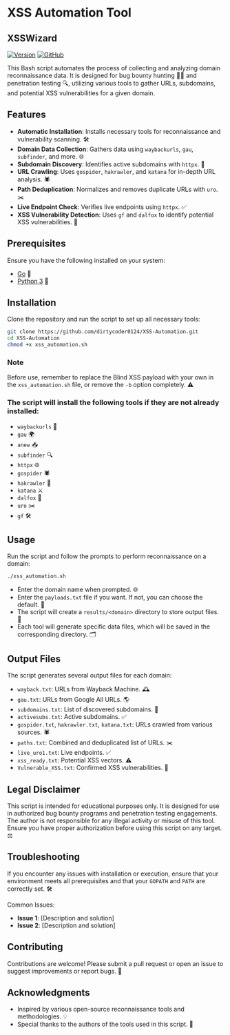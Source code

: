 # XSS Automation Tool
## XSSWizard
[![Version](https://img.shields.io/badge/Version-1.0.0-blue.svg)](https://github.com/hackinter/Archer/releases)
[![GitHub](https://img.shields.io/badge/GITHUB-HACKINTER-red.svg)](https://github.com/hackinter)

This Bash script automates the process of collecting and analyzing domain reconnaissance data. It is designed for bug bounty hunting 🕵️‍♂️ and penetration testing 🔍, utilizing various tools to gather URLs, subdomains, and potential XSS vulnerabilities for a given domain.

## Features

- **Automatic Installation**: Installs necessary tools for reconnaissance and vulnerability scanning. 🛠️
- **Domain Data Collection**: Gathers data using `waybackurls`, `gau`, `subfinder`, and more. 🌐
- **Subdomain Discovery**: Identifies active subdomains with `httpx`. 🔎
- **URL Crawling**: Uses `gospider`, `hakrawler`, and `katana` for in-depth URL analysis. 🕷️
- **Path Deduplication**: Normalizes and removes duplicate URLs with `uro`. ✂️
- **Live Endpoint Check**: Verifies live endpoints using `httpx`. ✅
- **XSS Vulnerability Detection**: Uses `gf` and `dalfox` to identify potential XSS vulnerabilities. 🚨

## Prerequisites

Ensure you have the following installed on your system:

- [Go](https://golang.org/doc/install) 🦅
- [Python 3](https://www.python.org/downloads/) 🐍

## Installation

Clone the repository and run the script to set up all necessary tools:

```bash
git clone https://github.com/dirtycoder0124/XSS-Automation.git
cd XSS-Automation
chmod +x xss_automation.sh
```

### Note

Before use, remember to replace the Blind XSS payload with your own in the `xss_automation.sh` file, or remove the `-b` option completely. ⚠️

### The script will install the following tools if they are not already installed:

- `waybackurls` 📜
- `gau` 🌍
- `anew` 📥
- `subfinder` 🔍
- `httpx` 🌐
- `gospider` 🕷️
- `hakrawler` 🔗
- `katana` ⚔️
- `dalfox` 🦊
- `uro` ✂️
- `gf` 🛠️

## Usage

Run the script and follow the prompts to perform reconnaissance on a domain:

```bash
./xss_automation.sh
```

- Enter the domain name when prompted. 🌐
- Enter the `payloads.txt` file if you want. If not, you can choose the default. 📁
- The script will create a `results/<domain>` directory to store output files. 📂
- Each tool will generate specific data files, which will be saved in the corresponding directory. 🗂️

## Output Files

The script generates several output files for each domain:

- `wayback.txt`: URLs from Wayback Machine. 🕰️
- `gau.txt`: URLs from Google All URLs. 🌎
- `subdomains.txt`: List of discovered subdomains. 🔗
- `activesubs.txt`: Active subdomains. ✅
- `gospider.txt`, `hakrawler.txt`, `katana.txt`: URLs crawled from various sources. 🕷️
- `paths.txt`: Combined and deduplicated list of URLs. ✂️
- `live_uro1.txt`: Live endpoints. ✅
- `xss_ready.txt`: Potential XSS vectors. ⚠️
- `Vulnerable_XSS.txt`: Confirmed XSS vulnerabilities. 🚨

## Legal Disclaimer

This script is intended for educational purposes only. It is designed for use in authorized bug bounty programs and penetration testing engagements. The author is not responsible for any illegal activity or misuse of this tool. Ensure you have proper authorization before using this script on any target. ⚖️

## Troubleshooting

If you encounter any issues with installation or execution, ensure that your environment meets all prerequisites and that your `GOPATH` and `PATH` are correctly set. 🛠️

Common Issues:
- **Issue 1**: [Description and solution]
- **Issue 2**: [Description and solution]

## Contributing

Contributions are welcome! Please submit a pull request or open an issue to suggest improvements or report bugs. 🤝

## Acknowledgments

- Inspired by various open-source reconnaissance tools and methodologies. 💡
- Special thanks to the authors of the tools used in this script. 🙏
